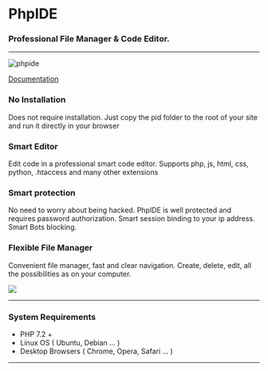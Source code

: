 # PhpIDE
### Professional File Manager & Code Editor.
___

![phpide](https://phpide.io/wp-content/themes/phpide/assets/img/1.gif)

[Documentation](https://phpide.io/documentation/)


### No Installation
Does not require installation. Just copy the pid folder to the root of your site and run it directly in your browser
### Smart Editor
Edit code in a professional smart code editor. Supports php, js, html, css, python, .htaccess and many other extensions
### Smart protection
No need to worry about being hacked. PhpIDE is well protected and requires password authorization. Smart session binding to your ip address. Smart Bots blocking.
### Flexible File Manager
Convenient file manager, fast and clear navigation. Create, delete, edit, all the possibilities as on your computer.

![](https://phpide.io/wp-content/themes/phpide/assets/img/2.gif)

___
### System Requirements
+ PHP 7.2 +
+ Linux OS ( Ubuntu, Debian ... )
+ Desktop Browsers ( Chrome, Opera, Safari ... )

___

